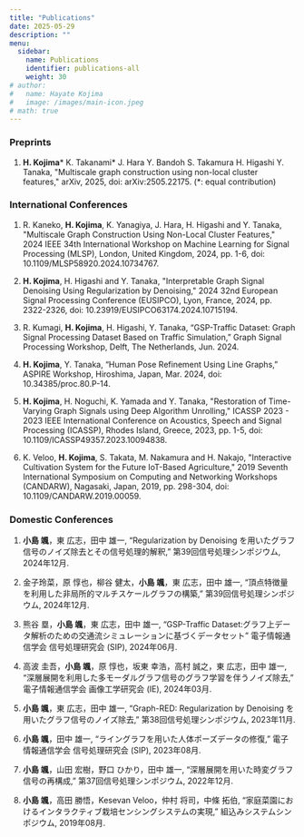 ```yaml
---
title: "Publications"
date: 2025-05-29
description: ""
menu:
  sidebar:
    name: Publications
    identifier: publications-all
    weight: 30
# author:
#   name: Hayate Kojima
#   image: /images/main-icon.jpeg
# math: true
---
```


### Preprints
1. **H. Kojima*** K. Takanami* J. Hara Y. Bandoh S. Takamura H. Higashi Y. Tanaka, "Multiscale graph construction using non-local cluster features," arXiv, 2025, doi: 	arXiv:2505.22175. (*: equal contribution)

### International Conferences
1. R. Kaneko, **H. Kojima**, K. Yanagiya, J. Hara, H. Higashi and Y. Tanaka, "Multiscale Graph Construction Using Non-Local Cluster Features," 2024 IEEE 34th International Workshop on Machine Learning for Signal Processing (MLSP), London, United Kingdom, 2024, pp. 1-6, doi: 10.1109/MLSP58920.2024.10734767. 

1. **H. Kojima**, H. Higashi and Y. Tanaka, "Interpretable Graph Signal Denoising Using Regularization by Denoising," 2024 32nd European Signal Processing Conference (EUSIPCO), Lyon, France, 2024, pp. 2322-2326, doi: 10.23919/EUSIPCO63174.2024.10715194. 

1. R. Kumagi, **H. Kojima**, H. Higashi, Y. Tanaka, “GSP-Traffic Dataset: Graph Signal Processing Dataset Based on Traffic Simulation,” Graph Signal Processing Workshop, Delft, The Netherlands, Jun. 2024. 

1. **H. Kojima**, Y. Tanaka, “Human Pose Refinement Using Line Graphs,” ASPIRE Workshop, Hiroshima, Japan, Mar. 2024, doi: 10.34385/proc.80.P-14. 

1. **H. Kojima**, H. Noguchi, K. Yamada and Y. Tanaka, "Restoration of Time-Varying Graph Signals using Deep Algorithm Unrolling," ICASSP 2023 - 2023 IEEE International Conference on Acoustics, Speech and Signal Processing (ICASSP), Rhodes Island, Greece, 2023, pp. 1-5, doi: 10.1109/ICASSP49357.2023.10094838. 

1. K. Veloo, **H. Kojima**, S. Takata, M. Nakamura and H. Nakajo, "Interactive Cultivation System for the Future IoT-Based Agriculture," 2019 Seventh International Symposium on Computing and Networking Workshops (CANDARW), Nagasaki, Japan, 2019, pp. 298-304, doi: 10.1109/CANDARW.2019.00059. 

### Domestic Conferences

1. **小島 颯**，東 広志，田中 雄一, “Regularization by Denoising を用いたグラフ信号のノイズ除去とその信号処理的解釈,” 第39回信号処理シンポジウム, 2024年12月. 
   
2. 金子玲菜，原 惇也，柳谷 健太，**小島 颯**，東 広志，田中 雄一, “頂点特徴量を利用した非局所的マルチスケールグラフの構築,” 第39回信号処理シンポジウム, 2024年12月. 
  
3. 熊谷 塁，**小島 颯**，東 広志，田中 雄一, “GSP-Traffic Dataset:グラフ上データ解析のための交通流シミュレーションに基づくデータセット” 電子情報通信学会 信号処理研究会 (SIP), 2024年06月. 

4. 高波 圭吾，**小島 颯**，原 惇也，坂東 幸浩，高村 誠之，東 広志，田中 雄一, “深層展開を利用した多モーダルグラフ信号のグラフ学習を伴うノイズ除去,” 電子情報通信学会 画像工学研究会 (IE), 2024年03月. 

5. **小島 颯**，東 広志，田中 雄一, “Graph-RED: Regularization by Denoising を用いたグラフ信号のノイズ除去,” 第38回信号処理シンポジウム, 2023年11月. 

6. **小島 颯**，田中 雄一, “ライングラフを用いた人体ポーズデータの修復,” 電子情報通信学会 信号処理研究会 (SIP), 2023年08月. 

7. **小島 颯**，山田 宏樹，野口 ひかり，田中 雄一, “深層展開を用いた時変グラフ信号の再構成,” 第37回信号処理シンポジウム, 2022年12月. 

8. **小島 颯**，高田 勝悟，Kesevan Veloo，仲村 将司，中條 拓伯, “家庭菜園におけるインタラクティブ栽培センシングシステムの実現,” 組込みシステムシンポジウム, 2019年08月. 
